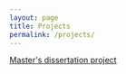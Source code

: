 ```yaml
---
layout: page
title: Projects
permalink: /projects/
---
```


[Master's dissertation project](_posts/2023-10-04-shapesound.markdown)
